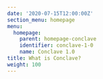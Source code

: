 ```yaml
---
date: '2020-07-15T12:00:00Z'
section_menu: homepage
menu:
  homepage:
    parent: homepage-conclave
    identifier: conclave-1-0
    name: Conclave 1.0
title: What is Conclave?
weight: 100
---
```

